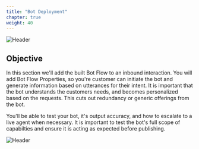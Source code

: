```yaml
---
title: "Bot Deployment"
chapter: true
weight: 40
---
```


![Header](/images/BotDeployment.jpg)

## Objective

In this section we'll add the built Bot Flow to an inbound interaction. You will add Bot Flow Properties, so you're customer can initiate the bot and generate information based on utterances for their intent. It is important that the bot understands the customers needs, and becomes personalized based on the requests. This cuts out redundancy or generic offerings from the bot. 

You'll be able to test your bot, it's output accuracy, and how to escalate to a live agent when necessary. It is important to test the bot's full scope of capabilties and ensure it is acting as expected before publishing.

![Header](/images/Genesys1.jpg)

